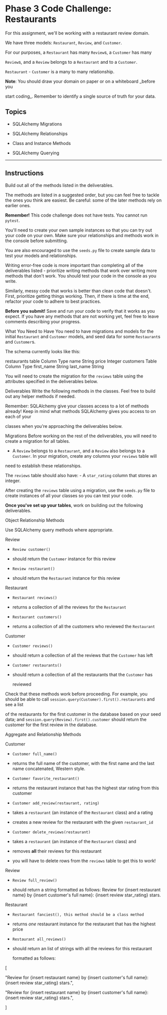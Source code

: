 # Phase 3 Code Challenge: Restaurants
For this assignment, we'll be working with a restaurant review domain.

We have three models: `Restaurant`, `Review`, and `Customer`.

 

For our purposes, a `Restaurant` has many `Review`s, a `Customer` has many

`Review`s, and a `Review` belongs to a `Restaurant` and to a `Customer`.

`Restaurant` - `Customer` is a many to many relationship.

 

**Note**: You should draw your domain on paper or on a whiteboard _before you

start coding_. Remember to identify a single source of truth for your data.

 

## Topics
 

- SQLAlchemy Migrations

- SQLAlchemy Relationships

- Class and Instance Methods

- SQLAlchemy Querying

 

***

 

## Instructions
Build out all of the methods listed in the deliverables.

The methods are listed in a suggested order, but you can feel free to tackle the ones you think are easiest. Be careful: some of the later methods rely on earlier ones.

**Remember!** This code challenge does not have tests. You cannot run `pytest`.

You'll need to create your own sample instances so that you can try out your code on your own. Make sure your relationships and methods work in the console before submitting.

You are also encouraged to use the `seeds.py` file to create sample data to test your models and relationships.

Writing error-free code is more important than completing all of the deliverables listed - prioritize writing methods that work over writing more methods that don't work. You should test your code in the console as you write.

Similarly, messy code that works is better than clean code that doesn't. First, prioritize getting things working. Then, if there is time at the end, refactor your code to adhere to best practices. 

**Before you submit!** Save and run your code to verify that it works as you expect. If you have any methods that are not working yet, feel free to leave comments describing your progress.

 

What You Need to Have
You need to have migrations and models for the initial `Restaurant` and `Customer` models, and seed data for some `Restaurant`s and `Customer`s.

The schema currently looks like this: 

restaurants table
Column	Type
name	String
price	Integer
customers Table
Column	Type
first_name	String
last_name	String
 

You will need to create the migration for the `reviews` table using the attributes specified in the deliverables below.

 

Deliverables
Write the following methods in the classes. Feel free to build out any helper methods if needed.

Remember: SQLAlchemy give your classes access to a lot of methods already! Keep in mind what methods SQLAlchemy gives you access to on each of your

classes when you're approaching the deliverables below.

Migrations
Before working on the rest of the deliverables, you will need to create a migration for all tables.

 

- A `Review` belongs to a `Restaurant`, and a `Review` also belongs to a  `Customer`.  In your migration, create any columns your `reviews` table will

 need to establish these relationships.

The `reviews` table should also have:  - A `star_rating` column that stores an integer.
 

After creating the `reviews` table using a migration, use the `seeds.py` file to create instances of all your classes so you can test your code.

 

**Once you've set up your tables**, work on building out the following deliverables.

 

Object Relationship Methods
 

Use SQLAlchemy query methods where appropriate.

 

Review
- `Review customer()`

 - should return the `Customer` instance for this review

- `Review restaurant()`

 - should return the `Restaurant` instance for this review

 

Restaurant
 

- `Restaurant reviews()`

 - returns a collection of all the reviews for the `Restaurant`

- `Restaurant customers()`

 - returns a collection of all the customers who reviewed the `Restaurant`

 

Customer
 

- `Customer reviews()`

 - should return a collection of all the reviews that the `Customer` has left

- `Customer restaurants()`

 - should return a collection of all the restaurants that the `Customer` has

   reviewed

 

Check that these methods work before proceeding. For example, you should be able to call `session.query(Customer).first().restaurants` and see a list

of the restaurants for the first customer in the database based on your seed data; and `session.query(Review).first().customer` should return the customer for the first review in the database.

 

 Aggregate and Relationship Methods
 

 Customer
 

- `Customer full_name()`

 - returns the full name of the customer, with the first name and the last name  concatenated, Western style.

- `Customer favorite_restaurant()`

 - returns the restaurant instance that has the highest star rating from this customer

- `Customer add_review(restaurant, rating)`

 - takes a `restaurant` (an instance of the `Restaurant` class) and a rating

 - creates a new review for the restaurant with the given `restaurant_id`

- `Customer delete_reviews(restaurant)`

 - takes a `restaurant` (an instance of the `Restaurant` class) and

 - removes **all** their reviews for this restaurant

 - you will have to delete rows from the `reviews` table to get this to work!

 

Review
- `Review full_review()`

 - should return a string formatted as follows:
Review for {insert restaurant name} by {insert customer's full name}: {insert review star_rating} stars.

 

Restaurant

- `Restaurant fanciest(), this method should be a class method`

 - returns _one_ restaurant instance for the restaurant that has the highest   price

- `Restaurant all_reviews()`

 - should return an list of strings with all the reviews for this restaurant

   formatted as follows:

[

 "Review for {insert restaurant name} by {insert customer's full name}: {insert review star_rating} stars.",

 "Review for {insert restaurant name} by {insert customer's full name}: {insert review star_rating} stars.",

]

 